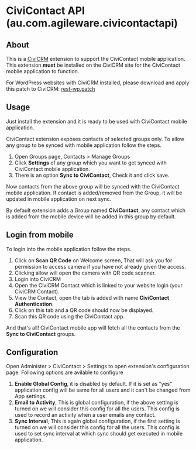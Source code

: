 # CiviContact API (au.com.agileware.civicontactapi)
## About
This is a [CiviCRM](https://civicrm.org) extension to support the CiviContact mobile application. This extension **must** be installed on the CiviCRM site for the CiviContact mobile application to function.

For WordPress websites with CiviCRM installed, please download and apply this patch to CiviCRM: [rest-wp.patch](rest-wp.patch)

## Usage
Just install the extension and it is ready to be used with CiviContact mobile application.  

CiviContact extension exposes contacts of selected groups only. To allow any group to be synced with mobile application follow the steps.
1. Open Groups page, Contacts > Manage Groups
2. Click **Settings** of any group which you want to get synced with CiviContact mobile application.
3. There is an option **Sync to CiviContact**, Check it and click save.

Now contacts from the above group will be synced with the CiviContact mobile application. If contact is added/removed from the Group, it will be updated in mobile application on next sync.

By default extension adds a Group named **CiviContact**, any contact which is added from the mobile device will be added in this group by default.

## Login from mobile

To login into the mobile application follow the steps.

1. Click on **Scan QR Code** on Welcome screen, That will ask you for permission to access camera if you have not already given the access.
2. Clicking allow will open the camera with QR code scanner.
3. Login into CiviCRM
4. Open the CiviCRM Contact which is linked to your website login (your CiviCRM Contact).
5. View the Contact, open the tab is added with name **CiviContact Authentication**.
6. Click on this tab and a QR code should now be displayed.
7. Scan this QR code using the CiviContact app.

And that's all! CiviContact mobile app will fetch all the contacts from the **Sync to CiviContact** groups.

## Configuration

Open Administer > CiviContact > Settings to open extension's configuration page. Following options are avilable to configure

1. **Enable Global Config**, it is disabled by default. If it is set as "yes" application config will be same for all users and it can't be changed from App settings.
2. **Email to Activity**, This is global configuration, if the above setting is turned on we will consider this config for all the users. This config is used to record an activity when a user emails any contact.
3. **Sync Interval**, This is again global configuration, if the first setting is turned on we will consider this config for all the users. This config is used to set sync interval at which sync should get executed in mobile application.
